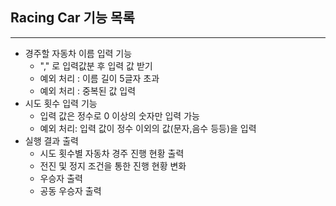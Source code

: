 ## Racing Car 기능 목록

--- ---

* 경주할 자동차 이름 입력 기능
    * "," 로 입력값분 후 입력 값 받기
    * 예외 처리 : 이름 길이 5글자 초과
    * 예외 처리 : 중복된 값 입력
* 시도 횟수 입력 기능
    * 입력 값은 정수로 0 이상의 숫자만 입력 가능
    * 예외 처리: 입력 값이 정수 이외의 값(문자,음수 등등)을 입력
* 실행 결과 출력
    * 시도 횟수별 자동차 경주 진행 현황 출력
    * 전진 및 정지 조건을 통한 진행 현황 변화
    * 우승자 출력
    * 공동 우승자 출력